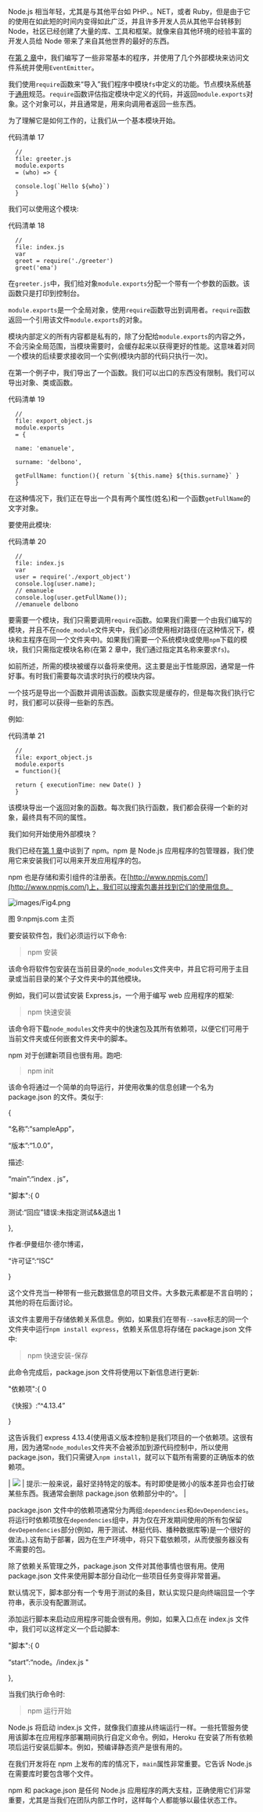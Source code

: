 Node.js 相当年轻，尤其是与其他平台如 PHP、。NET，或者 Ruby，但是由于它的使用在如此短的时间内变得如此广泛，并且许多开发人员从其他平台转移到 Node，社区已经创建了大量的库、工具和框架。就像来自其他环境的经验丰富的开发人员给 Node 带来了来自其他世界的最好的东西。

在[第 2 章](02.html#_Chapter_2_)中，我们编写了一些非常基本的程序，并使用了几个外部模块来访问文件系统并使用`EventEmitter`。

我们使用`require`函数来“导入”我们程序中模块`fs`中定义的功能。节点模块系统基于[通用](http://www.commonjs.org/)规范。`require`函数评估指定模块中定义的代码，并返回`module.exports`对象。这个对象可以，并且通常是，用来向调用者返回一些东西。

为了理解它是如何工作的，让我们从一个基本模块开始。

代码清单 17

```
  //
  file: greeter.js
  module.exports
  = (who) => {

  console.log(`Hello ${who}`)
  }

```

我们可以使用这个模块:

代码清单 18

```
  //
  file: index.js
  var
  greet = require('./greeter')
  greet('ema')

```

在`greeter.js`中，我们给对象`module.exports`分配一个带有一个参数的函数。该函数只是打印到控制台。

`module.exports`是一个全局对象，使用`require`函数导出到调用者。`require`函数返回一个引用该文件`module.exports`的对象。

模块内部定义的所有内容都是私有的，除了分配给`module.exports`的内容之外，不会污染全局范围，当模块需要时，会缓存起来以获得更好的性能。这意味着对同一个模块的后续要求接收同一个实例(模块内部的代码只执行一次)。

在第一个例子中，我们导出了一个函数。我们可以出口的东西没有限制。我们可以导出对象、类或函数。

代码清单 19

```
  //
  file: export_object.js
  module.exports
  = {

  name: 'emanuele',

  surname: 'delbono',

  getFullName: function(){ return `${this.name} ${this.surname}` }
  }

```

在这种情况下，我们正在导出一个具有两个属性(姓名)和一个函数`getFullName`的文字对象。

要使用此模块:

代码清单 20

```
  //
  file: index.js
  var
  user = require('./export_object')
  console.log(user.name);
  // emanuele
  console.log(user.getFullName());
  //emanuele delbono

```

要需要一个模块，我们只需要调用`require`函数。如果我们需要一个由我们编写的模块，并且不在`node_module`文件夹中，我们必须使用相对路径(在这种情况下，模块和主程序在同一个文件夹中)。如果我们需要一个系统模块或使用`npm`下载的模块，我们只需指定模块名称(在第 2 章中，我们通过指定其名称来要求`fs`)。

如前所述，所需的模块被缓存以备将来使用。这主要是出于性能原因，通常是一件好事。有时我们需要每次请求时执行的模块内容。

一个技巧是导出一个函数并调用该函数。函数实现是缓存的，但是每次我们执行它时，我们都可以获得一些新的东西。

例如:

代码清单 21

```
  //
  file: export_object.js
  module.exports
  = function(){

  return { executionTime: new Date() }
  }

```

该模块导出一个返回对象的函数。每次我们执行函数，我们都会获得一个新的对象，最终具有不同的属性。

我们如何开始使用外部模块？

我们已经在[第 1 章](01.html#_Chapter_1_)中谈到了 npm。npm 是 Node.js 应用程序的包管理器，我们使用它来安装我们可以用来开发应用程序的包。

npm 也是存储和索引组件的注册表。在[http://www.npmjs.com/](http://www.npmjs.com/)上，我们可以搜索包裹并找到它们的使用信息。

![images/Fig4.png](img/00012.jpeg)

图 9:npmjs.com 主页

要安装软件包，我们必须运行以下命令:

> npm 安装<package name=""></package>

该命令将软件包安装在当前目录的`node_modules`文件夹中，并且它将可用于主目录或当前目录的某个子文件夹中的其他模块。

例如，我们可以尝试安装 Express.js，一个用于编写 web 应用程序的框架:

> npm 快速安装

该命令将下载`node_modules`文件夹中的快速包及其所有依赖项，以便它们可用于当前文件夹或任何嵌套文件夹中的脚本。

npm 对于创建新项目也很有用。跑吧:

> npm init

该命令将通过一个简单的向导运行，并使用收集的信息创建一个名为 package.json 的文件。类似于:

{

“名称”:“sampleApp”，

“版本”:“1.0.0”，

描述:

“main”:“index . js”，

"脚本":{ 0

测试:“回应”错误:未指定测试&&退出 1

},

作者:伊曼纽尔·德尔博诺，

“许可证”:“ISC”

}

这个文件充当一种带有一些元数据信息的项目文件。大多数元素都是不言自明的；其他的将在后面讨论。

该文件主要用于存储依赖关系信息。例如，如果我们在带有`--save`标志的同一个文件夹中运行`npm install express`，依赖关系信息将存储在 package.json 文件中:

> npm 快速安装-保存

此命令完成后，package.json 文件将使用以下新信息进行更新:

"依赖项":{ 0

《快报》:“^4.13.4”

}

这告诉我们 express 4.13.4(使用语义版本控制)是我们项目的一个依赖项。这很有用，因为通常`node_modules`文件夹不会被添加到源代码控制中，所以使用 package.json，我们只需键入`npm install`，就可以下载所有需要的正确版本的依赖项。

| ![](img/00013.gif) | 提示:一般来说，最好坚持特定的版本。有时即使是微小的版本差异也会打破某些东西。我通常会删除 package.json 依赖部分中的^。 |

package.json 文件中的依赖项通常分为两组:`dependencies`和`devDependencies`。将运行时依赖项放在`dependencies`组中，并为仅在开发期间使用的所有包保留`devDependencies`部分(例如，用于测试、林挺代码、播种数据库等)是一个很好的做法。).这有助于部署，因为在生产环境中，将只下载依赖项，从而使服务器没有不需要的包。

除了依赖关系管理之外，package.json 文件对其他事情也很有用。使用 package.json 文件来使用脚本部分自动化一些项目任务变得非常普遍。

默认情况下，脚本部分有一个专用于测试的条目，默认实现只是向终端回显一个字符串，表示没有配置测试。

添加运行脚本来启动应用程序可能会很有用。例如，如果入口点在 index.js 文件中，我们可以这样定义一个启动脚本:

"脚本":{ 0

“start”:“node。/index.js "

},

当我们执行命令时:

> npm 运行开始

Node.js 将启动 index.js 文件，就像我们直接从终端运行一样。一些托管服务使用该脚本在应用程序部署期间执行自定义命令。例如，Heroku 在安装了所有依赖项后运行安装后脚本。例如，预编译静态资产是很有用的。

在我们开发将在 npm 上发布的库的情况下，`main`属性非常重要。它告诉 Node.js 在需要库时要包含哪个文件。

npm 和 package.json 是任何 Node.js 应用程序的两大支柱，正确使用它们非常重要，尤其是当我们在团队内部工作时，这样每个人都能够以最佳状态工作。